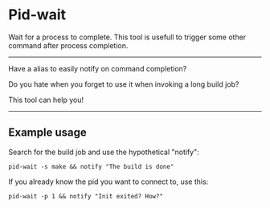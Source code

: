 # Pid-wait

Wait for a process to complete. This tool is usefull to trigger some other command after process completion.

---

Have a alias to easily notify on command completion?

Do you hate when you forget to use it when invoking a long build job?

This tool can help you!

---

## Example usage

Search for the build job and use the hypothetical "notify":
```
pid-wait -s make && notify "The build is done"
```

If you already know the pid you want to connect to, use this:
```
pid-wait -p 1 && notify "Init exited? How?"
```